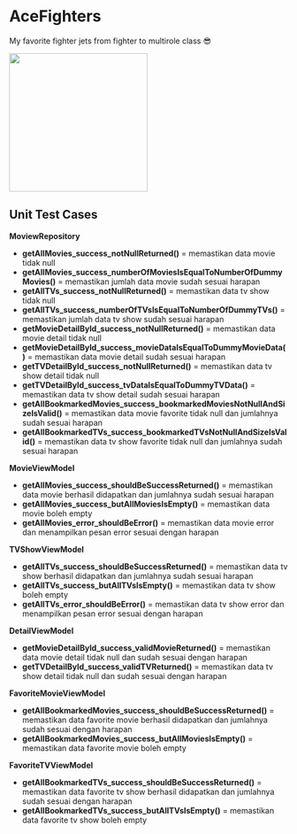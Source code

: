 # AceFighters
My favorite fighter jets from fighter to multirole class :sunglasses:

<img src="https://user-images.githubusercontent.com/55786451/114050117-32484900-98b6-11eb-8778-f8c04915a9a6.jpeg" width="250px"/>

## Unit Test Cases
**MoviewRepository**
- **getAllMovies_success_notNullReturned()** = memastikan data movie tidak null
- **getAllMovies_success_numberOfMoviesIsEqualToNumberOfDummyMovies()** = memastikan jumlah data movie sudah sesuai harapan
- **getAllTVs_success_notNullReturned()** = memastikan data tv show tidak null
- **getAllTVs_success_numberOfTVsIsEqualToNumberOfDummyTVs()** = memastikan jumlah data tv show sudah sesuai harapan
- **getMovieDetailById_success_notNullReturned()** = memastikan data movie detail tidak null
- **getMovieDetailById_success_movieDataIsEqualToDummyMovieData()** = memastikan data movie detail sudah sesuai harapan 
- **getTVDetailById_success_notNullReturned()** = memastikan data tv show detail tidak null
- **getTVDetailById_success_tvDataIsEqualToDummyTVData()** = memastikan data tv show detail sudah sesuai harapan 
- **getAllBookmarkedMovies_success_bookmarkedMoviesNotNullAndSizeIsValid()** = memastikan data movie favorite tidak null dan jumlahnya sudah sesuai harapan
- **getAllBookmarkedTVs_success_bookmarkedTVsNotNullAndSizeIsValid()** = memastikan data tv show favorite tidak null dan jumlahnya sudah sesuai harapan

**MovieViewModel**
- **getAllMovies_success_shouldBeSuccessReturned()** = memastikan data movie berhasil didapatkan dan jumlahnya sudah sesuai harapan
- **getAllMovies_success_butAllMoviesIsEmpty()** = memastikan data movie boleh empty
- **getAllMovies_error_shouldBeError()** = memastikan data movie error dan menampilkan pesan error sesuai dengan harapan 

**TVShowViewModel**
- **getAllTVs_success_shouldBeSuccessReturned()** = memastikan data tv show berhasil didapatkan dan jumlahnya sudah sesuai harapan 
- **getAllTVs_success_butAllTVsIsEmpty()** = memastikan data tv show boleh empty
- **getAllTVs_error_shouldBeError()** = memastikan data tv show error dan menampilkan pesan error sesuai dengan harapan

**DetailViewModel**
- **getMovieDetailById_success_validMovieReturned()** = memastikan data movie detail tidak null dan sudah sesuai dengan harapan 
- **getTVDetailById_success_validTVReturned()** = memastikan data tv show detail tidak null dan sudah sesuai dengan harapan

**FavoriteMovieViewModel**
- **getAllBookmarkedMovies_success_shouldBeSuccessReturned()** = memastikan data favorite movie berhasil didapatkan dan jumlahnya sudah sesuai dengan harapan 
- **getAllBookmarkedMovies_success_butAllMoviesIsEmpty()** = memastikan data favorite movie boleh empty

**FavoriteTVViewModel**
- **getAllBookmarkedTVs_success_shouldBeSuccessReturned()** = memastikan data favorite tv show berhasil didapatkan dan jumlahnya sudah sesuai dengan harapan 
- **getAllBookmarkedTVs_success_butAllTVsIsEmpty()** = memastikan data favorite tv show boleh empty
